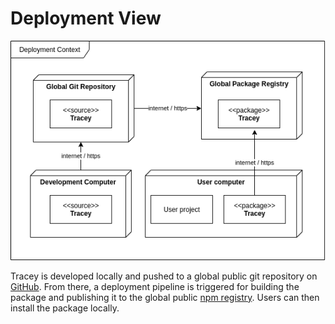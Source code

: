 # Deployment View

![Deployment Context](./07_deployment-view.png "Deployment Context")

Tracey is developed locally and pushed to a global public git repository on [GitHub](https://github.com/konstantin-hatvan/traceability-tool). From there, a deployment pipeline is triggered for building the package and publishing it to the global public [npm registry](https://www.npmjs.com/package/tracey-cli). Users can then install the package locally.
